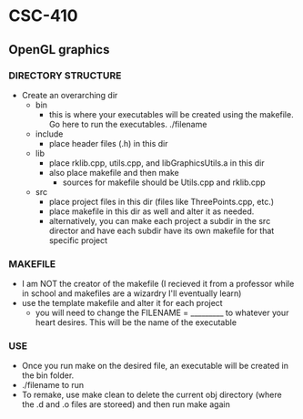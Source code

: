 # CSC-410
## OpenGL graphics


### DIRECTORY STRUCTURE 

- Create an overarching dir 
  - bin 
    - this is where your executables will be created using the makefile. Go here to run the executables. 
      ./filename
  - include 
    - place header files (.h) in this dir 
  - lib 
    - place rklib.cpp, utils.cpp, and libGraphicsUtils.a in this dir 
    - also place makefile and then make 
      - sources for makefile should be Utils.cpp and rklib.cpp
  - src 
    - place project files in this dir (files like ThreePoints.cpp, etc.)
    - place makefile in this dir as well and alter it as needed. 
    - alternatively, you can make each project a subdir in the src director and have each subdir have its own makefile for that specific project
    
    
### MAKEFILE
- I am NOT the creator of the makefile (I recieved it from a professor while in school and makefiles are a wizardry I'll eventually learn)
- use the template makefile and alter it for each project 
  - you will need to change the FILENAME =  _________ to whatever your heart desires. This will be the name of the executable 
  
  
### USE
  - Once you run make on the desired file, an executable will be created in the bin folder. 
  - ./filename to run 
  - To remake, use make clean to delete the current obj directory (where the .d and .o files are storeed) and then run make again 
  

